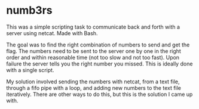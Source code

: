 # numb3rs

This was a simple scripting task to communicate back and forth with a server using netcat. Made with Bash.

The goal was to find the right combination of numbers to send and get the flag. The numbers need to be sent to the server one by one in the right order and within reasonable time (not too slow and not too fast). Upon failure the server tells you the right number you missed. This is ideally done with a single script.

My solution involved sending the numbers with netcat, from a text file, through a fifo pipe with a loop, and adding new numbers to the text file iteratively.
There are other ways to do this, but this is the solution I came up with.

